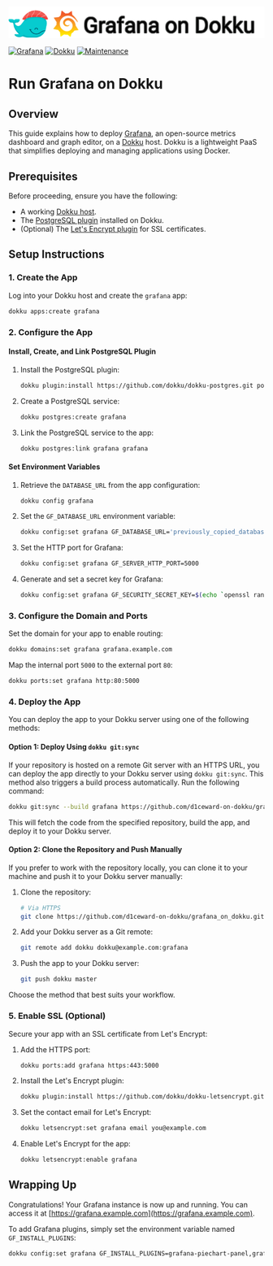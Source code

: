 ![](.github/images/repo_header.png)

[![Grafana](https://img.shields.io/badge/Grafana-12.0.0-blue.svg)](https://github.com/grafana/grafana/releases/tag/v12.0.0)
[![Dokku](https://img.shields.io/badge/Dokku-Repo-blue.svg)](https://github.com/dokku/dokku)
[![Maintenance](https://img.shields.io/badge/Maintained%3F-yes-green.svg)](https://github.com/d1ceward-on-dokku/grafana_on_dokku/graphs/commit-activity)

# Run Grafana on Dokku

## Overview

This guide explains how to deploy [Grafana](https://grafana.com/), an open-source metrics dashboard and graph editor, on a [Dokku](http://dokku.viewdocs.io/dokku/) host. Dokku is a lightweight PaaS that simplifies deploying and managing applications using Docker.

## Prerequisites

Before proceeding, ensure you have the following:

- A working [Dokku host](http://dokku.viewdocs.io/dokku/getting-started/installation/).
- The [PostgreSQL plugin](https://github.com/dokku/dokku-postgres) installed on Dokku.
- (Optional) The [Let's Encrypt plugin](https://github.com/dokku/dokku-letsencrypt) for SSL certificates.

## Setup Instructions

### 1. Create the App

Log into your Dokku host and create the `grafana` app:

```bash
dokku apps:create grafana
```

### 2. Configure the App

#### Install, Create, and Link PostgreSQL Plugin

1. Install the PostgreSQL plugin:

    ```bash
    dokku plugin:install https://github.com/dokku/dokku-postgres.git postgres
    ```

2. Create a PostgreSQL service:

    ```bash
    dokku postgres:create grafana
    ```

3. Link the PostgreSQL service to the app:

    ```bash
    dokku postgres:link grafana grafana
    ```

#### Set Environment Variables

1. Retrieve the `DATABASE_URL` from the app configuration:

    ```bash
    dokku config grafana
    ```

2. Set the `GF_DATABASE_URL` environment variable:

    ```bash
    dokku config:set grafana GF_DATABASE_URL='previously_copied_database_url'
    ```

3. Set the HTTP port for Grafana:

    ```bash
    dokku config:set grafana GF_SERVER_HTTP_PORT=5000
    ```

4. Generate and set a secret key for Grafana:

    ```bash
    dokku config:set grafana GF_SECURITY_SECRET_KEY=$(echo `openssl rand -base64 45` | tr -d \=+ | cut -c 1-32)
    ```

### 3. Configure the Domain and Ports

Set the domain for your app to enable routing:

```bash
dokku domains:set grafana grafana.example.com
```

Map the internal port `5000` to the external port `80`:

```bash
dokku ports:set grafana http:80:5000
```

### 4. Deploy the App

You can deploy the app to your Dokku server using one of the following methods:

#### Option 1: Deploy Using `dokku git:sync`

If your repository is hosted on a remote Git server with an HTTPS URL, you can deploy the app directly to your Dokku server using `dokku git:sync`. This method also triggers a build process automatically. Run the following command:

```bash
dokku git:sync --build grafana https://github.com/d1ceward-on-dokku/grafana_on_dokku.git
```

This will fetch the code from the specified repository, build the app, and deploy it to your Dokku server.

#### Option 2: Clone the Repository and Push Manually

If you prefer to work with the repository locally, you can clone it to your machine and push it to your Dokku server manually:

1. Clone the repository:

    ```bash
    # Via HTTPS
    git clone https://github.com/d1ceward-on-dokku/grafana_on_dokku.git
    ```

2. Add your Dokku server as a Git remote:

    ```bash
    git remote add dokku dokku@example.com:grafana
    ```

3. Push the app to your Dokku server:

    ```bash
    git push dokku master
    ```

Choose the method that best suits your workflow.

### 5. Enable SSL (Optional)

Secure your app with an SSL certificate from Let's Encrypt:

1. Add the HTTPS port:

    ```bash
    dokku ports:add grafana https:443:5000
    ```

2. Install the Let's Encrypt plugin:

    ```bash
    dokku plugin:install https://github.com/dokku/dokku-letsencrypt.git
    ```

3. Set the contact email for Let's Encrypt:

    ```bash
    dokku letsencrypt:set grafana email you@example.com
    ```

4. Enable Let's Encrypt for the app:

    ```bash
    dokku letsencrypt:enable grafana
    ```

## Wrapping Up

Congratulations! Your Grafana instance is now up and running. You can access it at [https://grafana.example.com](https://grafana.example.com).

To add Grafana plugins, simply set the environment variable named `GF_INSTALL_PLUGINS`:

```bash
dokku config:set grafana GF_INSTALL_PLUGINS=grafana-piechart-panel,grafana-github-datasource
```
